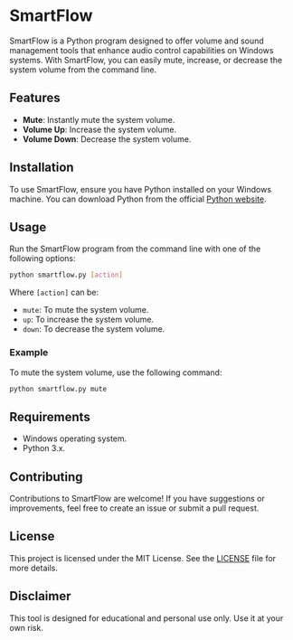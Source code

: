 # SmartFlow

SmartFlow is a Python program designed to offer volume and sound management tools that enhance audio control capabilities on Windows systems. With SmartFlow, you can easily mute, increase, or decrease the system volume from the command line.

## Features

- **Mute**: Instantly mute the system volume.
- **Volume Up**: Increase the system volume.
- **Volume Down**: Decrease the system volume.

## Installation

To use SmartFlow, ensure you have Python installed on your Windows machine. You can download Python from the official [Python website](https://www.python.org/).

## Usage

Run the SmartFlow program from the command line with one of the following options:

```bash
python smartflow.py [action]
```

Where `[action]` can be:
- `mute`: To mute the system volume.
- `up`: To increase the system volume.
- `down`: To decrease the system volume.

### Example

To mute the system volume, use the following command:

```bash
python smartflow.py mute
```

## Requirements

- Windows operating system.
- Python 3.x.

## Contributing

Contributions to SmartFlow are welcome! If you have suggestions or improvements, feel free to create an issue or submit a pull request.

## License

This project is licensed under the MIT License. See the [LICENSE](LICENSE) file for more details.

## Disclaimer

This tool is designed for educational and personal use only. Use it at your own risk.